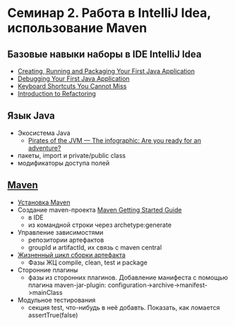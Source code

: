# Семинар 2. Работа в IntelliJ Idea, использование Maven

## Базовые навыки наборы в IDE IntelliJ Idea
* [Creating, Running and Packaging Your First Java Application](https://www.jetbrains.com/help/idea/creating-running-and-packaging-your-first-java-application.html)
* [Debugging Your First Java Application](https://www.jetbrains.com/help/idea/debugging-your-first-java-application.html)
* [Keyboard Shortcuts You Cannot Miss](https://www.jetbrains.com/help/idea/keyboard-shortcuts-you-cannot-miss.html)
* [Introduction to Refactoring](https://www.jetbrains.com/help/idea/introduction-to-refactoring.html)

## Язык Java
* Экосистема Java
  * [Pirates of the JVM — The infographic: Are you ready for an adventure?](https://jaxenter.com/pirates-of-the-jvm-the-infographic-132524.html)
* пакеты, import и private/public class
* модификаторы доступа полей

## [Maven](https://maven.apache.org/guides/introduction/introduction-to-the-lifecycle.html)
* [Установка Maven](https://maven.apache.org/install.html)
* Создание maven-проекта [Maven Getting Started Guide](https://maven.apache.org/guides/getting-started/index.html)
  * в IDE
  * из командной строки через archetype:generate
* Управление зависимостями
  * репозитории артефактов
  * groupId и artifactId, их связь с maven central
* [Жизненный цикл сборки артефакта](https://maven.apache.org/guides/introduction/introduction-to-the-lifecycle.html)
  * Фазы ЖЦ compile, clean, test и package
* Сторонние плагины
  * фазы из сторонних плагинов. Добавление манифеста с помощью плагина maven-jar-plugin: configuration->archive->manifest->mainClass
* Модульное тестирования
  * секция test, что-нибудь в неё добавть. Показать, как ломается assertTrue(false)
